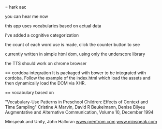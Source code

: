 = hark aac

you can hear me now

this app uses vocabularies based on actual data

i've added a cognitive categorization

the count of each word use is made, click the counter button to see

currently written in simple html dom, using only the underscore library

the TTS should work on chrome browser

== cordoba integration
It is packaged with bower to be integrated with cordoba. Follow the example of the index.html which
load the assets and then dynamically load the DOM via XHR.

== vocabulary based on

"Vocabulary-Use Patterns in Preschool Children: Effects of Context and Time Sampling"
Cristine A Marvin, David R Beukelmann, Denise Bilyeu
Augmentative and Alternative Communication, Volume 10, December 1994

Minspeak and Unity, John Halloran
www.prentrom.com
www.minspeak.com